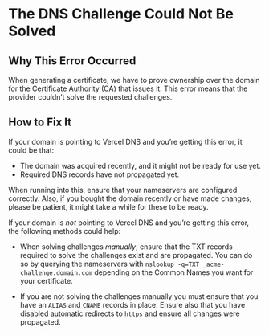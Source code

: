 # The DNS Challenge Could Not Be Solved

## Why This Error Occurred

When generating a certificate, we have to prove ownership over the domain
for the Certificate Authority (CA) that issues it. This error means that
the provider couldn’t solve the requested challenges.

## How to Fix It

If your domain is pointing to Vercel DNS and you’re getting this error,
it could be that:

- The domain was acquired recently, and it might not be ready for use yet.
- Required DNS records have not propagated yet.

When running into this, ensure that your nameservers are configured correctly. Also, if you bought the domain recently or have made changes, please be patient,
it might take a while for these to be ready.

If your domain is _not_ pointing to Vercel DNS and you’re getting this
error, the following methods could help:

- When solving challenges _manually_, ensure that the TXT
  records required to solve the challenges exist and are propagated. You can do so by querying the nameservers with `nslookup -q=TXT _acme-challenge.domain.com` depending on the Common Names you want for your certificate.

- If you are not solving the challenges manually you must ensure that you have an
  `ALIAS` and `CNAME` records in place. Ensure also that you have disabled automatic redirects to `https` and ensure all changes were propagated.
